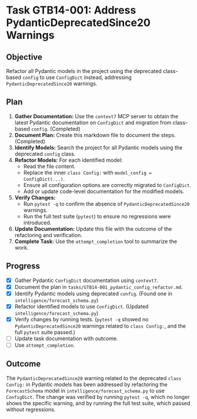 # Task GTB14-001: Address PydanticDeprecatedSince20 Warnings

## Objective
Refactor all Pydantic models in the project using the deprecated class-based `config` to use `ConfigDict` instead, addressing `PydanticDeprecatedSince20` warnings.

## Plan

1.  **Gather Documentation:** Use the `context7` MCP server to obtain the latest Pydantic documentation on `ConfigDict` and migration from class-based `config`. (Completed)
2.  **Document Plan:** Create this markdown file to document the steps. (Completed)
3.  **Identify Models:** Search the project for all Pydantic models using the deprecated `config` class.
4.  **Refactor Models:** For each identified model:
    *   Read the file content.
    *   Replace the inner `class Config:` with `model_config = ConfigDict(...)`.
    *   Ensure all configuration options are correctly migrated to `ConfigDict`.
    *   Add or update code-level documentation for the modified models.
5.  **Verify Changes:**
    *   Run `pytest -q` to confirm the absence of `PydanticDeprecatedSince20` warnings.
    *   Run the full test suite (`pytest`) to ensure no regressions were introduced.
6.  **Update Documentation:** Update this file with the outcome of the refactoring and verification.
7.  **Complete Task:** Use the `attempt_completion` tool to summarize the work.

## Progress
- [x] Gather Pydantic `ConfigDict` documentation using `context7`.
- [x] Document the plan in `tasks/GTB14-001_pydantic_config_refactor.md`.
- [x] Identify Pydantic models using deprecated `config`. (Found one in `intelligence/forecast_schema.py`)
- [x] Refactor identified models to use `ConfigDict`. (Updated `intelligence/forecast_schema.py`)
- [x] Verify changes by running tests. (`pytest -q` showed no `PydanticDeprecatedSince20` warnings related to `class Config:`, and the full `pytest` suite passed.)
- [ ] Update task documentation with outcome.
- [ ] Use `attempt_completion`.

## Outcome
The `PydanticDeprecatedSince20` warning related to the deprecated `class Config:` in Pydantic models has been addressed by refactoring the `ForecastSchema` model in `intelligence/forecast_schema.py` to use `ConfigDict`. The change was verified by running `pytest -q`, which no longer shows the specific warning, and by running the full test suite, which passed without regressions.